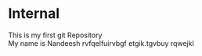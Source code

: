 # Internal
This is my first git Repository 
<br>
My name is Nandeesh
rvfqelfuirvbgf
etgik.tgvbuy
rqwejkl
